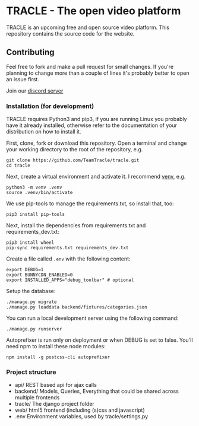 # TRACLE - The open video platform
TRACLE is an upcoming free and open source video platform.
This repository contains the source code for the website.

## Contributing
Feel free to fork and make a pull request for small changes. If you're planning to change more than a couple of lines it's probably better to open an issue first.

Join our [discord server](https://discord.gg/3uSAWTZ)

### Installation (for development)

TRACLE requires Python3 and pip3, if you are running Linux you probably have it already installed, otherwise refer to the documentation of your distribution on how to install it.

First, clone, fork or download this repository.
Open a terminal and change your working directory to the root of the repository, e.g.

```
git clone https://github.com/TeamTracle/tracle.git
cd tracle
```
Next, create a virtual environment and activate it. I recommend [venv](https://docs.python.org/3/library/venv.html), e.g.

```
python3 -m venv .venv
source .venv/bin/activate
```

We use pip-tools to manage the requirements.txt, so install that, too:
```
pip3 install pip-tools
```

Next, install the dependencies from requirements.txt and requirements_dev.txt:
```
pip3 install wheel
pip-sync requirements.txt requirements_dev.txt
```

Create a file called `.env` with the following content:

```
export DEBUG=1
export BUNNYCDN_ENABLED=0
export INSTALLED_APPS="debug_toolbar" # optional
```

Setup the database:

```
./manage.py migrate
./manage.py loaddata backend/fixtures/categories.json
```

You can run a local development server using the following command:

```
./manage.py runserver
```

Autoprefixer is run only on deployment or when DEBUG is set to false. You'll need npm to install these node modules:

```
npm install -g postcss-cli autoprefixer
```

### Project structure

- api/
REST based api for ajax calls
- backend/
Models, Queries, Everything that could be shared across multiple frontends
- tracle/
The django project folder
- web/
html5 frontend (including (s)css and javascript)
- .env
Environment variables, used by tracle/settings,py

